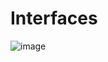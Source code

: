# Interfaces
![image](https://user-images.githubusercontent.com/40315079/84395071-b7cc7f80-ac38-11ea-990c-3922b454cebc.png)
